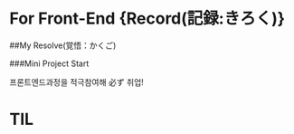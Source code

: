 # For Front-End {Record(記録:きろく)}

##My Resolve(覚悟：かくご)

###Mini Project Start

프론트엔드과정을 적극참여해 必ず 취업!

# TIL
